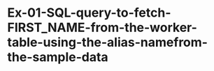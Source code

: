 # Ex-01-SQL-query-to-fetch-FIRST_NAME-from-the-worker-table-using-the-alias-namefrom-the-sample-data